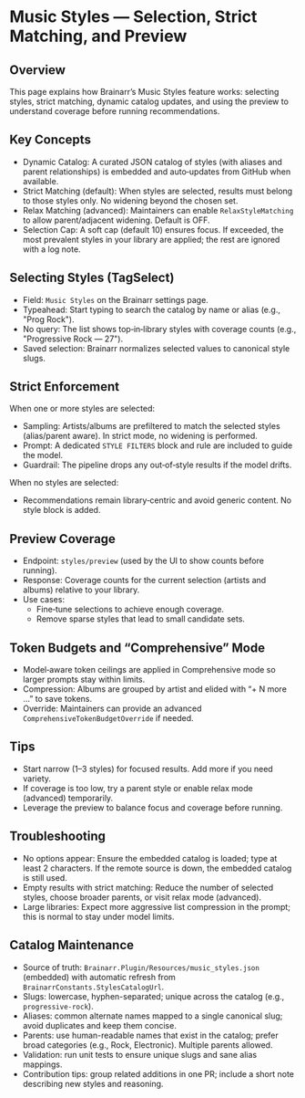 # Music Styles — Selection, Strict Matching, and Preview

## Overview
This page explains how Brainarr’s Music Styles feature works: selecting styles, strict matching, dynamic catalog updates, and using the preview to understand coverage before running recommendations.

## Key Concepts

- Dynamic Catalog: A curated JSON catalog of styles (with aliases and parent relationships) is embedded and auto‑updates from GitHub when available.
- Strict Matching (default): When styles are selected, results must belong to those styles only. No widening beyond the chosen set.
- Relax Matching (advanced): Maintainers can enable `RelaxStyleMatching` to allow parent/adjacent widening. Default is OFF.
- Selection Cap: A soft cap (default 10) ensures focus. If exceeded, the most prevalent styles in your library are applied; the rest are ignored with a log note.

## Selecting Styles (TagSelect)

- Field: `Music Styles` on the Brainarr settings page.
- Typeahead: Start typing to search the catalog by name or alias (e.g., "Prog Rock").
- No query: The list shows top‑in‑library styles with coverage counts (e.g., "Progressive Rock — 27").
- Saved selection: Brainarr normalizes selected values to canonical style slugs.

## Strict Enforcement

When one or more styles are selected:

- Sampling: Artists/albums are prefiltered to match the selected styles (alias/parent aware). In strict mode, no widening is performed.
- Prompt: A dedicated `STYLE FILTERS` block and rule are included to guide the model.
- Guardrail: The pipeline drops any out‑of‑style results if the model drifts.

When no styles are selected:

- Recommendations remain library‑centric and avoid generic content. No style block is added.

## Preview Coverage

- Endpoint: `styles/preview` (used by the UI to show counts before running).
- Response: Coverage counts for the current selection (artists and albums) relative to your library.
- Use cases:
  - Fine‑tune selections to achieve enough coverage.
  - Remove sparse styles that lead to small candidate sets.

## Token Budgets and “Comprehensive” Mode

- Model‑aware token ceilings are applied in Comprehensive mode so larger prompts stay within limits.
- Compression: Albums are grouped by artist and elided with “+ N more …” to save tokens.
- Override: Maintainers can provide an advanced `ComprehensiveTokenBudgetOverride` if needed.

## Tips

- Start narrow (1–3 styles) for focused results. Add more if you need variety.
- If coverage is too low, try a parent style or enable relax mode (advanced) temporarily.
- Leverage the preview to balance focus and coverage before running.

## Troubleshooting

- No options appear: Ensure the embedded catalog is loaded; type at least 2 characters. If the remote source is down, the embedded catalog is still used.
- Empty results with strict matching: Reduce the number of selected styles, choose broader parents, or visit relax mode (advanced).
- Large libraries: Expect more aggressive list compression in the prompt; this is normal to stay under model limits.

## Catalog Maintenance

- Source of truth: `Brainarr.Plugin/Resources/music_styles.json` (embedded) with automatic refresh from `BrainarrConstants.StylesCatalogUrl`.
- Slugs: lowercase, hyphen-separated; unique across the catalog (e.g., `progressive-rock`).
- Aliases: common alternate names mapped to a single canonical slug; avoid duplicates and keep them concise.
- Parents: use human-readable names that exist in the catalog; prefer broad categories (e.g., Rock, Electronic). Multiple parents allowed.
- Validation: run unit tests to ensure unique slugs and sane alias mappings.
- Contribution tips: group related additions in one PR; include a short note describing new styles and reasoning.
